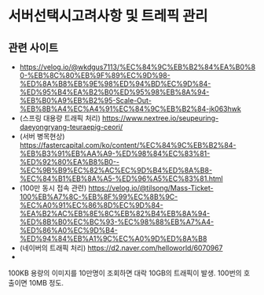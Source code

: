 # 서버선택시고려사항 및 트레픽 관리

## 관련 사이트
- https://velog.io/@wkdgus7113/%EC%84%9C%EB%B2%84%EA%B0%80-%EB%8C%80%EB%9F%89%EC%9D%98-%ED%8A%B8%EB%9E%98%ED%94%BD%EC%9D%84-%ED%95%B4%EA%B2%B0%ED%95%98%EB%8A%94-%EB%B0%A9%EB%B2%95-Scale-Out-%EB%8B%A4%EC%A4%91%EC%84%9C%EB%B2%84-jk063hwk
- (스프링 대용량 트래픽 처리) https://www.nextree.io/seupeuring-daeyongryang-teuraepig-ceori/
- (서버 병목현상) https://fastercapital.com/ko/content/%EC%84%9C%EB%B2%84-%EB%B3%91%EB%AA%A9-%ED%98%84%EC%83%81-%ED%92%80%EA%B8%B0--%EC%9B%B9%EC%82%AC%EC%9D%B4%ED%8A%B8-%EC%84%B1%EB%8A%A5-%ED%96%A5%EC%83%81.html
- (100만 동시 접속 관련) https://velog.io/@tilsong/Mass-Ticket-100%EB%A7%8C-%EB%8F%99%EC%8B%9C-%EC%A0%91%EC%86%8D%EC%9D%84-%EA%B2%AC%EB%8E%8C%EB%82%B4%EB%8A%94-%ED%8B%B0%EC%BC%93-%EC%98%88%EB%A7%A4-%ED%86%A0%EC%9D%B4-%ED%94%84%EB%A1%9C%EC%A0%9D%ED%8A%B8
- (네이버의 트래픽 처리) https://d2.naver.com/helloworld/6070967
- 

100KB 용량의 이미지를 10만명이 조회하면 대락 10GB의 트래픽이 발생.
100번의 호출이면 10MB 정도.
